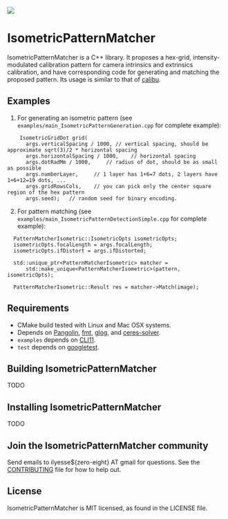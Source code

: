 [<img src="https://github.com/facebookincubator/isometric_pattern_matcher/workflows/CI/badge.svg">](https://github.com/facebookincubator/isometric_pattern_matcher/actions)


# IsometricPatternMatcher

IsometricPatternMatcher is a C++ library. It proposes a hex-grid, intensity-modulated calibration pattern for camera intrinsics and extrinsics calibration, and have corresponding code for generating and matching the proposed pattern. Its usage is similar to that of [calibu](https://github.com/arpg/Calibu).

## Examples

1. For generating an isometric pattern (see `examples/main_IsometricPatternGeneration.cpp` for complete example):

```
    IsometricGridDot grid(
      args.verticalSpacing / 1000, // vertical spacing, should be approximate sqrt(3)/2 * horizontal spacing
      args.horizontalSpacing / 1000,    // horizontal spacing
      args.dotRadMm / 1000,     // radius of dot, should be as small as possible
      args.numberLayer,     // 1 layer has 1+6=7 dots, 2 layers have 1+6+12=19 dots, ...
      args.gridRowsCols,    // you can pick only the center square region of the hex pattern
      args.seed);   // random seed for binary encoding.
```

2. For pattern matching (see `examples/main_IsometricPatternDetectionSimple.cpp` for complete example):

```
  PatternMatcherIsometric::IsometricOpts isometricOpts;
  isometricOpts.focalLength = args.focalLength;
  isometricOpts.ifDistort = args.ifDistorted;

  std::unique_ptr<PatternMatcherIsometric> matcher =
      std::make_unique<PatternMatcherIsometric>(pattern, isometricOpts);

  PatternMatcherIsometric::Result res = matcher->Match(image);
```

## Requirements

- CMake build tested with Linux and Mac OSX systems.
- Depends on [Pangolin](https://github.com/stevenlovegrove/Pangolin), [fmt](https://github.com/fmtlib/fmt), [glog](https://github.com/google/glog), and [ceres-solver](https://github.com/ceres-solver/ceres-solver).
- `examples` depends on [CLI11](https://github.com/CLIUtils/CLI11).
- `test` depends on [googletest](https://github.com/google/googletest).

## Building IsometricPatternMatcher

TODO

## Installing IsometricPatternMatcher

TODO

## Join the IsometricPatternMatcher community

Send emails to ilyesse\${zero-eight} AT gmail for questions.
See the [CONTRIBUTING](CONTRIBUTING.md) file for how to help out.

## License

IsometricPatternMatcher is MIT licensed, as found in the LICENSE file.
